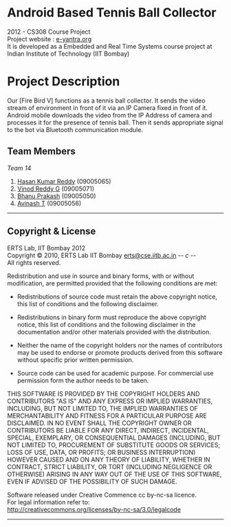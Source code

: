 # **Android Based Tennis Ball Collector**

2012 - CS308 Course Project  
Project website : [e-yantra.org](http://www.e-yantra.org)  
It is developed as a Embedded and Real Time Systems course project at Indian Institute of Technology (IIT Bombay)   

# Project Description  
Our [Fire Bird V] functions as a tennis ball collector. 
It sends the video stream of environment in front of it via an IP Camera fixed in front of it. 
Android mobile downloads the video from the IP Address of camera and processes it for the presence of tennis ball. 
Then it sends appropriate signal to the bot via Bluetooth communication module.


 


## Team Members  
*Team 14*  
1. [Hasan Kumar Reddy](http://github.com/mintuhouse)    (09005065)  
2. [Vinod Reddy G](http://github.com/vinodreddy2804)        (09005071)  
3. [Bhanu Prakash](http://github.com/bp414)        (09005050)  
4. [Avinash T](http://github.com/dimpleiitb)            (09005056)  



********************************************************************************  
## Copyright & License  
ERTS Lab, IIT Bombay 2012  
Copyright &copy; 2010, ERTS Lab IIT Bombay erts@cse.iitb.ac.in               -*- c -*-  
   All rights reserved.

   Redistribution and use in source and binary forms, with or without
   modification, are permitted provided that the following conditions are met:  

   * Redistributions of source code must retain the above copyright
     notice, this list of conditions and the following disclaimer.  

   * Redistributions in binary form must reproduce the above copyright
     notice, this list of conditions and the following disclaimer in
     the documentation and/or other materials provided with the
     distribution.  

   * Neither the name of the copyright holders nor the names of
     contributors may be used to endorse or promote products derived
     from this software without specific prior written permission.  

   * Source code can be used for academic purpose. 
	 For commercial use permission form the author needs to be taken.  

  THIS SOFTWARE IS PROVIDED BY THE COPYRIGHT HOLDERS AND CONTRIBUTORS "AS IS"
  AND ANY EXPRESS OR IMPLIED WARRANTIES, INCLUDING, BUT NOT LIMITED TO, THE
  IMPLIED WARRANTIES OF MERCHANTABILITY AND FITNESS FOR A PARTICULAR PURPOSE
  ARE DISCLAIMED. IN NO EVENT SHALL THE COPYRIGHT OWNER OR CONTRIBUTORS BE
  LIABLE FOR ANY DIRECT, INDIRECT, INCIDENTAL, SPECIAL, EXEMPLARY, OR
  CONSEQUENTIAL DAMAGES (INCLUDING, BUT NOT LIMITED TO, PROCUREMENT OF
  SUBSTITUTE GOODS OR SERVICES; LOSS OF USE, DATA, OR PROFITS; OR BUSINESS
  INTERRUPTION) HOWEVER CAUSED AND ON ANY THEORY OF LIABILITY, WHETHER IN
  CONTRACT, STRICT LIABILITY, OR TORT (INCLUDING NEGLIGENCE OR OTHERWISE)
  ARISING IN ANY WAY OUT OF THE USE OF THIS SOFTWARE, EVEN IF ADVISED OF THE
  POSSIBILITY OF SUCH DAMAGE.  

  Software released under Creative Commence cc by-nc-sa licence.  
  For legal information refer to:   
  http://creativecommons.org/licenses/by-nc-sa/3.0/legalcode  

********************************************************************************